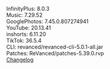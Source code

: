 InfinityPlus: 8.0.3  
Music: 7.29.52  
GooglePhotos: 7.45.0.807274941  
YouTube: 20.13.41  
inshorts: 6.11.20  
TikTok: 36.5.4  
CLI: revanced/revanced-cli-5.0.1-all.jar  
Patches: ReVanced/patches-5.39.0.rvp  
[Changelog](https://github.com/ReVanced/revanced-patches/releases/tag/v5.39.0)  
